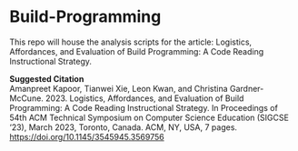 # Build-Programming
This repo will house the analysis scripts for the article: Logistics, Affordances, and Evaluation of Build Programming: A Code Reading Instructional Strategy.

**Suggested Citation**  
Amanpreet Kapoor, Tianwei Xie, Leon Kwan, and Christina Gardner-McCune. 2023. Logistics, Affordances, and Evaluation of Build Programming: A Code Reading Instructional Strategy. In Proceedings of 54th ACM Technical Symposium on Computer Science Education (SIGCSE ‘23), March 2023, Toronto, Canada. ACM, NY, USA, 7 pages.
https://doi.org/10.1145/3545945.3569756 

